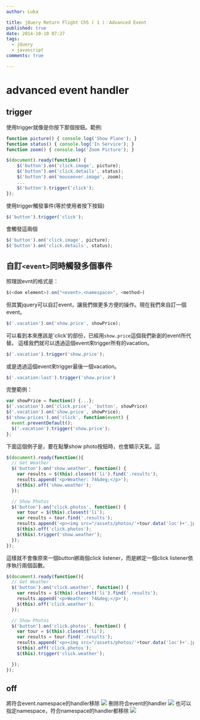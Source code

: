 ```yaml
---
author: Luka

title: jQuery Return Flight Ch5 ( 1 )：Advanced Event
published: true
date: 2014-10-10 07:27
tags:
  - jQuery
  - javascript
comments: true

---
```

# advanced event handler
## trigger
使用trigger就像是你按下那個按鈕。範例:
```js
function picture() { console.log('Show Plane'); }
function status() { console.log('In Service'); }
function zoom() { console.log('Zoom Picture'); }

$(document).ready(function() {
    $('button').on('click.image', picture);
    $('button').on('click.details', status);
    $('button').on('mouseover.image', zoom);
    ...
    $('button').trigger('click');
});
```
使用trigger觸發事件(等於使用者按下按鈕)
```js
$('button').trigger('click');
```
會觸發這兩個
```js
$('button').on('click.image', picture);
$('button').on('click.details', status);
```

## 自訂`<event>`同時觸發多個事件
照理說evnt的格式是：
```js
$(<dom element>).on("<event>.<namespace>", <method>)
```
但其實jquery可以自訂event，讓我們做更多方便的操作。現在我們來自訂一個event。
```js
$('.vacation').on('show.price', showPrice);
```
可以看到本來應該是'click'的部份，已經用`show.price`這個我們新創的event所代替。
這樣我們就可以透過這個event來trigger所有的vacation。
```js
$('.vacation').trigger('show.price');
```
或是透過這個event來trigger最後一個vacation。
```js
$('.vacation:last').trigger('show.price')
```
完整範例：
```js
var showPrice = function() {...};
$('.vacation').on('click.price', 'button', showPrice)
$('.vacation').on('show.price', showPrice);
$('show-prices').on('click', function(event) {
  event.preventDefault();
  $('.vacation').trigger('show.price');
};
```
下面這個例子是，要在點擊show photo按鈕時，也會顯示天氣。這
```js
$(document).ready(function(){
  // Get Weather
  $('button').on('show.weather', function() {
    var results = $(this).closest('li').find('.results');
    results.append('<p>Weather: 74&deg;</p>');
    $(this).off('show.weather');
  });

  // Show Photos
  $('button').on('click.photos', function() {
    var tour = $(this).closest('li');
    var results = tour.find('.results');
    results.append('<p><img src="/assets/photos/'+tour.data('loc')+'.jpg" /></p>');
    $(this).off('click.photos');
    $(this).trigger('show.weather');
  });
});
```
這樣就不會像原來一個button綁兩個click listener，而是綁定一個click listener依序執行兩個函數。
```js
$(document).ready(function(){
  // Get Weather
  $('button').on('click.weather', function() {
    var results = $(this).closest('li').find('.results');
    results.append('<p>Weather: 74&deg;</p>');
    $(this).off('click.weather');
  });

  // Show Photos
  $('button').on('click.photos', function() {
    var tour = $(this).closest('li');
    var results = tour.find('.results');
    results.append('<p><img src="/assets/photos/'+tour.data('loc')+'.jpg" /></p>');
    $(this).off('click.photos');
    $(this).trigger('click.weather');

  });
});
```

## off
將符合event.namespace的handler移除
![](https://lh4.googleusercontent.com/-Pponyl2bHfo/VDeZTWsGPlI/AAAAAAAADHc/8_d1EMnLjzc/w1650-h530-no/Screen%2BShot%2B2014-10-10%2Bat%2B15.31.35.png)
刪除符合event的handler
![](https://lh4.googleusercontent.com/-OjeqhJM-sAQ/VDeZTcVpIZI/AAAAAAAADHk/RcghF-py-X4/w1650-h685-no/Screen%2BShot%2B2014-10-10%2Bat%2B15.31.45.png)
也可以指定namespace，符合namespace的handler都移除
![](https://lh6.googleusercontent.com/-mA0cKkXEn74/VDeZTYFMVgI/AAAAAAAADHg/ffIlXNo3iuU/w1650-h688-no/Screen%2BShot%2B2014-10-10%2Bat%2B15.32.45.png)

